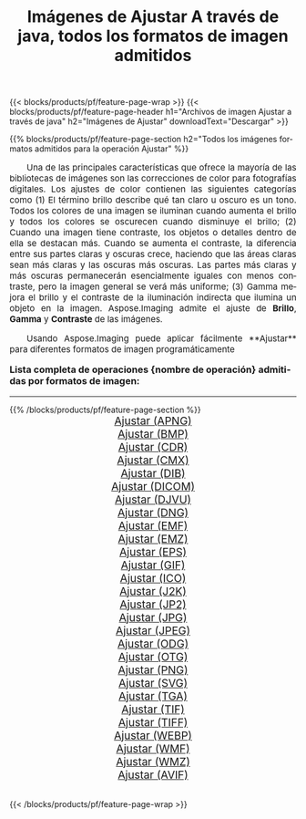 ﻿---
title: Imágenes de Ajustar A través de java, todos los formatos de imagen admitidos 
weight: 3920
url: /es/java/adjust/ 
lang: es
langdirlevel: 2
locales: zh-hans,ja,it,ru,de,es,fr,nl,id,lt,pl,pt,vi,tr,ko,zh-hant,ar,hi,th,sv,cs,uk,he
description: Usando Aspose.Imaging puede fácilmente Ajustar imágenes a través de java
---

{{< blocks/products/pf/feature-page-wrap >}}
{{< blocks/products/pf/feature-page-header h1="Archivos de imagen Ajustar a través de java" h2="Imágenes de Ajustar" downloadText="Descargar" >}}


{{% blocks/products/pf/feature-page-section  h2="Todos los imágenes formatos admitidos para la operación Ajustar" %}}
<p align="justify" style="text-indent:2em;font-size:15px;">
Una de las principales características que ofrece la mayoría de las bibliotecas de imágenes son las correcciones de color para fotografías digitales. Los ajustes de color contienen las siguientes categorías como (1) El término brillo describe qué tan claro u oscuro es un tono. Todos los colores de una imagen se iluminan cuando aumenta el brillo y todos los colores se oscurecen cuando disminuye el brillo; (2) Cuando una imagen tiene contraste, los objetos o detalles dentro de ella se destacan más. Cuando se aumenta el contraste, la diferencia entre sus partes claras y oscuras crece, haciendo que las áreas claras sean más claras y las oscuras más oscuras. Las partes más claras y más oscuras permanecerán esencialmente iguales con menos contraste, pero la imagen general se verá más uniforme; (3) Gamma mejora el brillo y el contraste de la iluminación indirecta que ilumina un objeto en la imagen. Aspose.Imaging admite el ajuste de <b>Brillo</b>, <b>Gamma</b> y <b>Contraste</b> de las imágenes.
</p>
<p align="justify" style="text-indent:2em;font-size:15px;">
Usando Aspose.Imaging puede aplicar fácilmente **Ajustar** para diferentes formatos de imagen programáticamente
</p>
<h3 style="margin-top:16px;">
Lista completa de operaciones {nombre de operación} admitidas por formatos de imagen:
</h3>
<hr/>
{{% /blocks/products/pf/feature-page-section %}}
<div class="container-fluid productfamilypage bg-gray">
    <div class="convertypes bg-gray agp-content section">
        <div class="container">
		<div class="row other-converters" style="gap: 10px;font-size: 19px;text-align:center;">
		    <div class='col-md-3 other-converter remove-lp remove-rp'><a href="/imaging/es/java/adjust/apng/" style="padding:15px;">Ajustar (APNG)</a></div><div class='col-md-3 other-converter remove-lp remove-rp'><a href="/imaging/es/java/adjust/bmp/" style="padding:15px;">Ajustar (BMP)</a></div><div class='col-md-3 other-converter remove-lp remove-rp'><a href="/imaging/es/java/adjust/cdr/" style="padding:15px;">Ajustar (CDR)</a></div><div class='col-md-3 other-converter remove-lp remove-rp'><a href="/imaging/es/java/adjust/cmx/" style="padding:15px;">Ajustar (CMX)</a></div><div class='col-md-3 other-converter remove-lp remove-rp'><a href="/imaging/es/java/adjust/dib/" style="padding:15px;">Ajustar (DIB)</a></div><div class='col-md-3 other-converter remove-lp remove-rp'><a href="/imaging/es/java/adjust/dicom/" style="padding:15px;">Ajustar (DICOM)</a></div><div class='col-md-3 other-converter remove-lp remove-rp'><a href="/imaging/es/java/adjust/djvu/" style="padding:15px;">Ajustar (DJVU)</a></div><div class='col-md-3 other-converter remove-lp remove-rp'><a href="/imaging/es/java/adjust/dng/" style="padding:15px;">Ajustar (DNG)</a></div><div class='col-md-3 other-converter remove-lp remove-rp'><a href="/imaging/es/java/adjust/emf/" style="padding:15px;">Ajustar (EMF)</a></div><div class='col-md-3 other-converter remove-lp remove-rp'><a href="/imaging/es/java/adjust/emz/" style="padding:15px;">Ajustar (EMZ)</a></div><div class='col-md-3 other-converter remove-lp remove-rp'><a href="/imaging/es/java/adjust/eps/" style="padding:15px;">Ajustar (EPS)</a></div><div class='col-md-3 other-converter remove-lp remove-rp'><a href="/imaging/es/java/adjust/gif/" style="padding:15px;">Ajustar (GIF)</a></div><div class='col-md-3 other-converter remove-lp remove-rp'><a href="/imaging/es/java/adjust/ico/" style="padding:15px;">Ajustar (ICO)</a></div><div class='col-md-3 other-converter remove-lp remove-rp'><a href="/imaging/es/java/adjust/j2k/" style="padding:15px;">Ajustar (J2K)</a></div><div class='col-md-3 other-converter remove-lp remove-rp'><a href="/imaging/es/java/adjust/jp2/" style="padding:15px;">Ajustar (JP2)</a></div><div class='col-md-3 other-converter remove-lp remove-rp'><a href="/imaging/es/java/adjust/jpg/" style="padding:15px;">Ajustar (JPG)</a></div><div class='col-md-3 other-converter remove-lp remove-rp'><a href="/imaging/es/java/adjust/jpeg/" style="padding:15px;">Ajustar (JPEG)</a></div><div class='col-md-3 other-converter remove-lp remove-rp'><a href="/imaging/es/java/adjust/odg/" style="padding:15px;">Ajustar (ODG)</a></div><div class='col-md-3 other-converter remove-lp remove-rp'><a href="/imaging/es/java/adjust/otg/" style="padding:15px;">Ajustar (OTG)</a></div><div class='col-md-3 other-converter remove-lp remove-rp'><a href="/imaging/es/java/adjust/png/" style="padding:15px;">Ajustar (PNG)</a></div><div class='col-md-3 other-converter remove-lp remove-rp'><a href="/imaging/es/java/adjust/svg/" style="padding:15px;">Ajustar (SVG)</a></div><div class='col-md-3 other-converter remove-lp remove-rp'><a href="/imaging/es/java/adjust/tga/" style="padding:15px;">Ajustar (TGA)</a></div><div class='col-md-3 other-converter remove-lp remove-rp'><a href="/imaging/es/java/adjust/tif/" style="padding:15px;">Ajustar (TIF)</a></div><div class='col-md-3 other-converter remove-lp remove-rp'><a href="/imaging/es/java/adjust/tiff/" style="padding:15px;">Ajustar (TIFF)</a></div><div class='col-md-3 other-converter remove-lp remove-rp'><a href="/imaging/es/java/adjust/webp/" style="padding:15px;">Ajustar (WEBP)</a></div><div class='col-md-3 other-converter remove-lp remove-rp'><a href="/imaging/es/java/adjust/wmf/" style="padding:15px;">Ajustar (WMF)</a></div><div class='col-md-3 other-converter remove-lp remove-rp'><a href="/imaging/es/java/adjust/wmz/" style="padding:15px;">Ajustar (WMZ)</a></div><div class='col-md-3 other-converter remove-lp remove-rp'><a href="/imaging/es/java/adjust/avif/" style="padding:15px;">Ajustar (AVIF)</a></div>
                </div>
        </div>
    </div>
</div>
<br/>

{{< /blocks/products/pf/feature-page-wrap >}}
